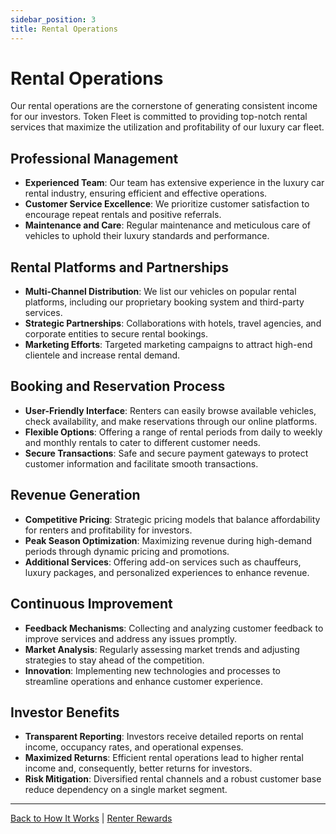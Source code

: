 ```yaml
---
sidebar_position: 3
title: Rental Operations
---
```


# Rental Operations

Our rental operations are the cornerstone of generating consistent income for our investors. Token Fleet is committed to providing top-notch rental services that maximize the utilization and profitability of our luxury car fleet.

## Professional Management

- **Experienced Team**: Our team has extensive experience in the luxury car rental industry, ensuring efficient and effective operations.
- **Customer Service Excellence**: We prioritize customer satisfaction to encourage repeat rentals and positive referrals.
- **Maintenance and Care**: Regular maintenance and meticulous care of vehicles to uphold their luxury standards and performance.

## Rental Platforms and Partnerships

- **Multi-Channel Distribution**: We list our vehicles on popular rental platforms, including our proprietary booking system and third-party services.
- **Strategic Partnerships**: Collaborations with hotels, travel agencies, and corporate entities to secure rental bookings.
- **Marketing Efforts**: Targeted marketing campaigns to attract high-end clientele and increase rental demand.

## Booking and Reservation Process

- **User-Friendly Interface**: Renters can easily browse available vehicles, check availability, and make reservations through our online platforms.
- **Flexible Options**: Offering a range of rental periods from daily to weekly and monthly rentals to cater to different customer needs.
- **Secure Transactions**: Safe and secure payment gateways to protect customer information and facilitate smooth transactions.

## Revenue Generation

- **Competitive Pricing**: Strategic pricing models that balance affordability for renters and profitability for investors.
- **Peak Season Optimization**: Maximizing revenue during high-demand periods through dynamic pricing and promotions.
- **Additional Services**: Offering add-on services such as chauffeurs, luxury packages, and personalized experiences to enhance revenue.

## Continuous Improvement

- **Feedback Mechanisms**: Collecting and analyzing customer feedback to improve services and address any issues promptly.
- **Market Analysis**: Regularly assessing market trends and adjusting strategies to stay ahead of the competition.
- **Innovation**: Implementing new technologies and processes to streamline operations and enhance customer experience.

## Investor Benefits

- **Transparent Reporting**: Investors receive detailed reports on rental income, occupancy rates, and operational expenses.
- **Maximized Returns**: Efficient rental operations lead to higher rental income and, consequently, better returns for investors.
- **Risk Mitigation**: Diversified rental channels and a robust customer base reduce dependency on a single market segment.

---

[Back to How It Works](./overview) | [Renter Rewards](./renter_rewards)
